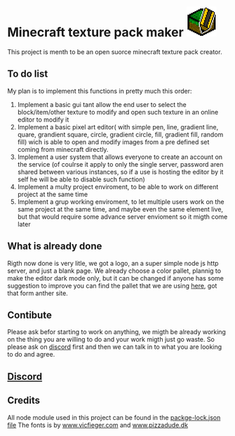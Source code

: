 # Minecraft texture pack maker ![Logo](https://github.com/Leone25/Minecraft-texture-pack-maker/blob/master/minecraft%20texture%20pack%20maker/logo%2068x68.png)

This project is menth to be an open suorce minecraft texture pack creator.

## To do list
My plan is to implement this functions in pretty much this order:
1. Implement a basic gui tant allow the end user to select the block/item/other texture to modify and open such texture in an online editor to modify it
2. Implement a basic pixel art editor( with simple pen, line, gradient line, quare, grandient square, circle, gradient circle, fill, gradient fill, random fill) wich is able to open and modify images from a pre defined set coming from minecraft directly.
3. Implement a user system that allows everyone to create an account on the service (of coulrse it apply to only the single server, password aren shared between various instances, so if a use is hosting the editor by it self he will be able to disable such function)
4. Implement a multy project enviroment, to be able to work on different project at the same time
5. Implement a grup working enviroment, to let multiple users work on the same project at the same time, and maybe even the same element live, but that would require some advance server envioment so it migth come later

## What is already done
Rigth now done is very litle, we got a logo, an a super simple node js http server, and just a blank page.
We already choose a color pallet, plannig to make the editor dark mode only, but it can be changed if anyone has some suggestion to improve you can find the pallet that we are using [here](https://github.com/Leone25/Minecraft-texture-pack-maker/blob/master/minecraft%20texture%20pack%20maker/ds-darksites-11c.jpg), got that form anther site.

## Contibute
Please ask befor starting to work on anything, we migth be already working on the thing you are willing to do and your work migth just go waste. So please ask on [discord](https://discord.gg/34KS6Bc) first and then we can talk in to what you are looking to do and agree.

## [Discord](https://discord.gg/34KS6Bc)

## Credits
All node module used in this project can be found in the [packge-lock.json file](https://github.com/Leone25/Minecraft-texture-pack-maker/blob/master/minecraft%20texture%20pack%20maker/package-lock.json)
The fonts is by www.vicfieger.com and www.pizzadude.dk
